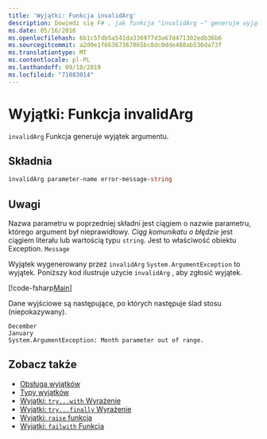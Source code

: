 ```yaml
---
title: 'Wyjątki: Funkcja invalidArg'
description: Dowiedz się F# , jak funkcja "invalidArg —" generuje wyjątek argumentu.
ms.date: 05/16/2016
ms.openlocfilehash: 6b1c5fdb5a541da336977d3a67d471302edb36b6
ms.sourcegitcommit: a2d0e1f66367367065bc8dc0dde488ab536da73f
ms.translationtype: MT
ms.contentlocale: pl-PL
ms.lasthandoff: 09/18/2019
ms.locfileid: "71083014"
---
```

# <a name="exceptions-the-invalidarg-function"></a>Wyjątki: Funkcja invalidArg

`invalidArg` Funkcja generuje wyjątek argumentu.

## <a name="syntax"></a>Składnia

```fsharp
invalidArg parameter-name error-message-string
```

## <a name="remarks"></a>Uwagi

Nazwa parametru w poprzedniej składni jest ciągiem o nazwie parametru, którego argument był nieprawidłowy. *Ciąg komunikatu o błędzie* jest ciągiem literału lub wartością typu `string`. Jest to właściwość obiektu Exception. `Message`

Wyjątek wygenerowany przez `invalidArg` `System.ArgumentException` to wyjątek. Poniższy kod ilustruje użycie `invalidArg` , aby zgłosić wyjątek.

[!code-fsharp[Main](~/samples/snippets/fsharp/lang-ref-2/snippet6101.fs)]

Dane wyjściowe są następujące, po których następuje ślad stosu (niepokazywany).

```console
December
January
System.ArgumentException: Month parameter out of range.
```

## <a name="see-also"></a>Zobacz także

- [Obsługa wyjątków](index.md)
- [Typy wyjątków](exception-types.md)
- [Wyjątki: `try...with` Wyrażenie](the-try-with-expression.md)
- [Wyjątki: `try...finally` Wyrażenie](the-try-finally-expression.md)
- [Wyjątki: `raise` funkcja](the-raise-function.md)
- [Wyjątki: `failwith` Funkcja](the-failwith-function.md)

